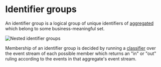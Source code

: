 # Identifier groups

An identifier group is a logical group of unique identifiers of [aggregated](aggregate.md) which belong to some business-meaningful set.

![Nested identifier groups](images/Nested_Identifier_Group.PNG)

Membership of an identifier group is decided by running a [classifier](classifier.md) over the event stream of each possible member 
which returns an "in" or "out" ruling according to the events in that aggregate's event stream.
